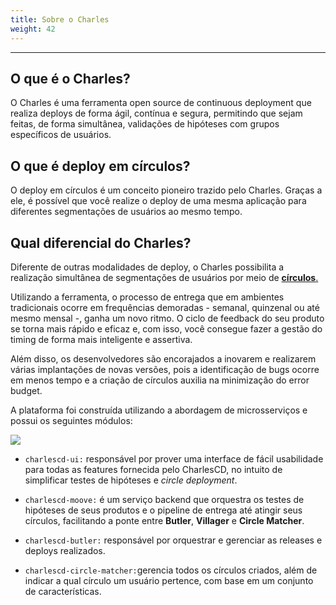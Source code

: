 ```yaml
---
title: Sobre o Charles
weight: 42
---
```


---

## O que é o Charles? 

O Charles é uma ferramenta open source de continuous deployment que realiza deploys de forma ágil, contínua e segura, permitindo que sejam feitas, de forma simultânea, validações de hipóteses com grupos específicos de usuários.

## O que é deploy em círculos? 

O deploy em círculos é um conceito pioneiro trazido pelo Charles. Graças a ele, é possível que você realize o deploy de uma mesma aplicação para diferentes segmentações de usuários ao mesmo tempo. 

## Qual diferencial do Charles? 

Diferente de outras modalidades de deploy, o Charles possibilita a realização simultânea de segmentações de usuários por meio de [**círculos**. ](../../referencia/circulos)

Utilizando a ferramenta, o processo de entrega que em ambientes tradicionais ocorre em frequências demoradas - semanal, quinzenal ou até mesmo mensal -, ganha um novo ritmo. O ciclo de feedback do seu produto se torna mais rápido e eficaz e, com isso, você consegue fazer a gestão do timing de forma mais inteligente e assertiva. 

Além disso, os desenvolvedores são encorajados a inovarem e realizarem várias implantações de novas versões, pois a identificação de bugs ocorre em menos tempo e a criação de círculos auxilia na minimização do error budget.



A plataforma foi construída utilizando a abordagem de microsserviços e possui os seguintes módulos:

![](//arquitetura-charles-nova.png)

* `charlescd-ui:` responsável por prover uma interface de fácil usabilidade para todas as features fornecida pelo CharlesCD, no intuito de simplificar testes de hipóteses e _circle deployment_.

* `charlescd-moove:` é um serviço backend que orquestra os testes de hipóteses de seus produtos e o pipeline de entrega até atingir seus círculos, facilitando a ponte entre **Butler**, **Villager** e **Circle Matcher**.  
* `charlescd-butler:` responsável por orquestrar e gerenciar as releases e deploys realizados. 
* `charlescd-circle-matcher:`gerencia todos os círculos criados, além de indicar a qual círculo um usuário pertence, com base em um conjunto de características.
